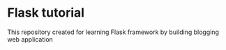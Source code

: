 # Flask tutorial
This repository created for learning Flask framework by building blogging web application
